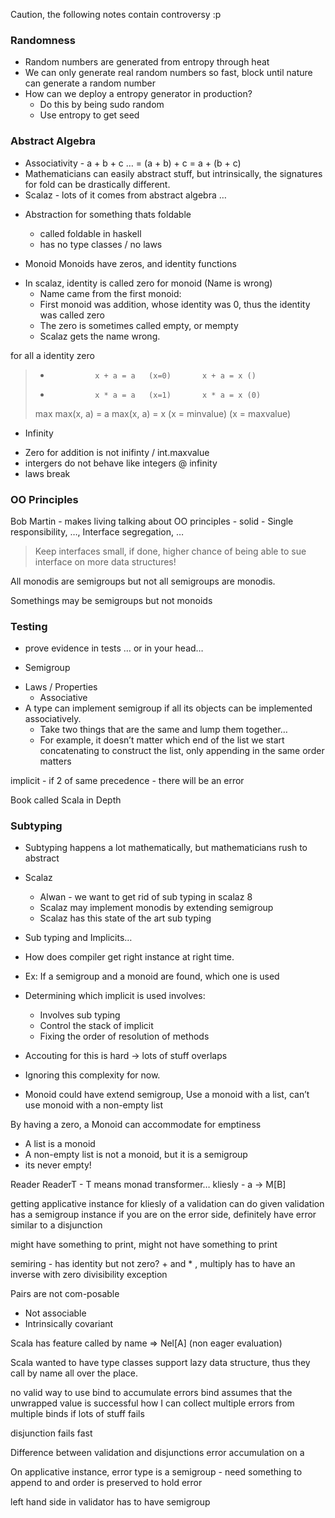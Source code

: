 Caution, the following notes contain controversy :p

### Randomness
- Random numbers are generated from entropy through heat
- We can only generate real random numbers so fast, block until nature can generate a random number
- How can we deploy a entropy generator in production?
	- Do this by being sudo random
	- Use entropy to get seed

### Abstract Algebra
- Associativity - a + b + c … = (a + b) + c = a + (b + c)
- Mathematicians can easily abstract stuff, but intrinsically, the signatures for fold can be drastically different.
- Scalaz - lots of it comes from abstract algebra …

* Abstraction for something thats foldable 
	- called foldable in haskell
	- has no type classes / no laws

* Monoid
Monoids have zeros, and identity functions
- In scalaz, identity is called zero for monoid (Name is wrong)
	- Name came from the first monoid:
	- First monoid was addition, whose identity was 0, thus the identity was called zero
	- The zero is sometimes called empty, or mempty
	- Scalaz gets the name wrong.

for all a 		identity					zero
> 	+				x + a = a	(x=0)		x + a = x ()
> 	*				x * a = a	(x=1)		x * a = x (0)
>   max     max(x, a) = a			max(x, a) = x
						(x = minvalue)    (x = maxvalue)    
						
* Infinity
- Zero for addition is not inifinty / int.maxvalue
- intergers do not behave like integers @ infinity
- laws break


### OO Principles

Bob Martin - makes living talking about OO principles 
	- solid - Single responsibility, …, Interface segregation, …
> Keep interfaces small, if done, higher chance of being able to sue interface on more data structures!

All monodis are semigroups but not all semigroups are monodis.

Somethings may be semigroups but not monoids


### Testing 
- prove evidence in tests … or in your head…

* Semigroup
- Laws / Properties
	- Associative
- A type can implement semigroup if all its objects can be implemented associatively.
	- Take two things that are the same and lump them together…
	- For example, it doesn’t matter which end of the list we start concatenating to construct the list, only appending in the same order matters

implicit - if 2 of same precedence - there will be an error

Book called Scala in Depth

### Subtyping

- Subtyping happens a lot mathematically, but mathematicians rush to abstract
* Scalaz
	- Alwan - we want to get rid of sub typing in scalaz 8
	- Scalaz may implement monodis by extending semigroup
	- Scalaz has this state of the art sub typing

* Sub typing and Implicits…
- How does compiler get right instance at right time.
- Ex: If a semigroup and a monoid are found, which one is used
- Determining which implicit is used involves:
	- Involves sub typing
	- Control the stack of implicit
	- Fixing the order of resolution of methods
- Accouting for this is hard -> lots of stuff overlaps
- Ignoring this complexity for now.

- Monoid could have extend semigroup, 
Use a monoid with a list, 
can’t use monoid with a non-empty list 

By having a zero, a Monoid can accommodate for emptiness
- A list is a monoid
- A non-empty list is not a monoid, but it is a semigroup
- its never empty!

Reader
ReaderT - T means monad transformer…
kliesly - 
	a -> M[B]

getting applicative instance for kliesly of a validation
	can do given validation has a semigroup instance
	if you are on the error side, definitely have error
similar to a disjunction

might have something to print, might not have something to print



semiring - has identity but not zero?
		+ and * , multiply has to have an inverse with zero divisibility exception



Pairs are not com-posable
- Not associable
- Intrinsically covariant


Scala has feature called by name => Nel[A] (non eager evaluation)

Scala wanted to have type classes support lazy data structure, thus they call by name all over the place.


no valid way to use bind to accumulate errors
bind assumes that the unwrapped value is successful
how I can collect multiple errors from multiple binds if lots of stuff fails

disjunction fails fast

Difference between validation and disjunctions
error accumulation on a 

On applicative instance, error type is a semigroup - need something to append to and order is preserved to hold error

left hand side in validator has to have semigroup